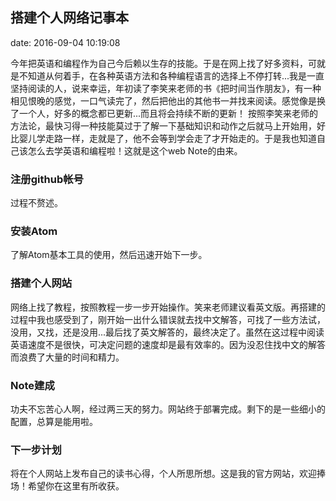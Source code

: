 ## 搭建个人网络记事本

date: 2016-09-04 10:19:08

今年把英语和编程作为自己今后赖以生存的技能。于是在网上找了好多资料，可就是不知道从何着手，在各种英语方法和各种编程语言的选择上不停打转...我是一直坚持阅读的人，说来幸运，年初读了李笑来老师的书《把时间当作朋友》，有一种相见恨晚的感觉，一口气读完了，然后把他出的其他书一并找来阅读。感觉像是换了一个人，好多的概念都已更新...而且将会持续不断的更新！
按照李笑来老师的方法论，最快习得一种技能莫过于了解一下基础知识和动作之后就马上开始用，好比婴儿学走路一样，走就是了，他不会等到学会走了才开始走的。于是我也知道自己该怎么去学英语和编程啦！这就是这个web Note的由来。

### 注册github帐号

过程不赘述。

### 安装Atom

了解Atom基本工具的使用，然后迅速开始下一步。

### 搭建个人网站

网络上找了教程，按照教程一步一步开始操作。笑来老师建议看英文版。再搭建的过程中我也感受到了，刚开始一出什么错误就去找中文解答，可找了一些方法试，没用，又找，还是没用...最后找了英文解答的，最终决定了。虽然在这过程中阅读英语速度不是很快，可决定问题的速度却是最有效率的。因为没忍住找中文的解答而浪费了大量的时间和精力。

### Note建成

功夫不忘苦心人啊，经过两三天的努力。网站终于部署完成。剩下的是一些细小的配置，总算是能用啦。

### 下一步计划

将在个人网站上发布自己的读书心得，个人所思所想。这是我的官方网站，欢迎捧场！希望你在这里有所收获。
